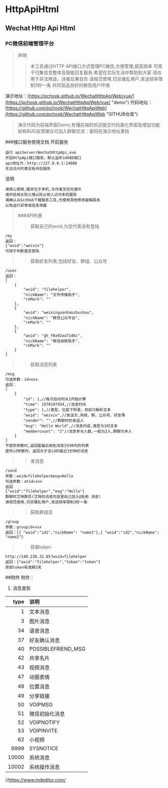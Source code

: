 # HttpApiHtml
## Wechat Http Api Html
### PC微信前端管理平台
>声明
>> 本工具通过HTTP API接口方式管理PC微信,方便管理,提高效率
>> 可用于归集信息整体及智能回复服务,希望在实际生活中帮助到大家
>> 请勿用于非法用途，违者后果自负
>> 请规范使用,切忌骚乱用户,发送频率限制3秒一条
>> 共同营造良好的微信用户环境

 演示地址：[https://pchook.github.io/WechatHttpApiWeb/vue/](https://pchook.github.io/WechatHttpApiWeb/vue/ "demo")
代码地址：[https://github.com/pchook/WechatHttpApiWeb](https://github.com/pchook/WechatHttpApiWeb "GITHUB仓库")

>演示代码为前端界面Demo,有懂前端的欢迎提交代码美化界面及增加功能
>如有BUG反馈建议可加入群聊交流：密码在演示地址里找


###接口服务使用文档
开启服务
```
运行 apiServer/WechatHttpApi.exe
开启HttpApi接口服务，默认监听14080端口
api地址为：http://127.0.0.1:14080
无法访问代表没有开启服务
```
说明
```
请放心使用,服务位于本机,与作者无任何通讯
请开启相关防火墙以防止他人访问本机服务
请确认从GitHub下载服务工具,勿使用其他修改破解版本
以免运行异常或信息泄露
```
>###API列表
>>获取自己的wxid,为空代表没有登陆
```
/my
返回：
{"wxid":"weixin"}
可用于判断是否登陆
```

>>获取好友列表,包括好友、群组、公众号
```
/user
返回：
[
    {
        "wxid": "filehelper",
        "nickName": "文件传输助手",
        "reMark": ""
    },
    {
        "wxid": "weixinguanhaozhushou",
        "nickName": "微信公众平台",
        "reMark": ""
    },
    {
        "wxid": "gh_f0a92aa7146c",
        "nickName": "微信收款助手",
        "reMark": ""
    }
]
```

>>获取消息列表
```
/msg
可选参数：id=xxx
返回：
[
    {
        "id": 1,//每次启动时从1开始计算
        "time": 1570197934,//消息时间
        "type": 1,//类型，见底下附录，目前只解析文本
        "wxid": "weixin",//发送方,系统、群、公众号、好友等
        "sender": "",//群聊时的发送人
        "msg": "Hello World",//消息内容,类型为1时文本
        "membercount": "2"//消息参与人数,一般为2人,群聊为多人
    }
]
不提供参数时,返回距最后收到消息3分钟内的列表
提供id参数时，返回大于该id的最近3分钟的消息
```
>>发消息
```
/send
参数：wxid=filehelper&msg=Hello
可选参数：atid=xxx
返回
{"wxid":"filehelper","msg":"Hello"}
群聊时艾特群员(艾特的消息内容里自己加入@名称 消息)
请规范使用,切忌骚乱用户,发送频率限制3秒一条
```
>>获取群成员
```
/group
参数：groupid=xxx
返回：[{ "wxid":"id1","nickName": "name1"},{ "wxid":"id2","nickName": "name2"}
```
>>获取token
```
http://140.238.32.85?wxid=filehelper
返回：{"wxid":"filehelper","token":"token"}
获取token有效期3天
```

##附件
附件：
1. 消息类型

|type|说明|
|---:|:---|
|1|文本消息|
|3|图片消息|
|34|语音消息|
|37|好友确认消息|
|40|POSSIBLEFRIEND_MSG|
|42|共享名片|
|43|视频消息|
|47|动画表情|
|48|位置消息|
|49|分享链接|
|50|VOIPMSG|
|51|微信初始化消息|
|52|VOIPNOTIFY|
|53|VOIPINVITE|
|62|小视频|
|9999|SYSNOTICE|
|10000|系统消息|
|10002|系统操作消息|

//https://www.mdeditor.com/